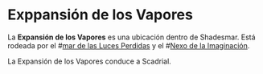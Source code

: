 # Exppansión de los Vapores

La **Expansión de los Vapores** es una ubicación dentro de Shadesmar. Está rodeada por el #[mar de las Luces Perdidas](locations/sea-of-lost-lights) y el #[Nexo de la Imaginación](locations/nexus-of-imagination).

La Expansión de los Vapores conduce a Scadrial.
